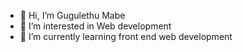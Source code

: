 - 👋 Hi, I’m Gugulethu Mabe
- 👀 I’m interested in Web development 
- 🌱 I’m currently learning front end web development 
  


<!---
Gugu-Mabe/Gugu-Mabe is a ✨ special ✨ repository because its `README.md` (this file) appears on your GitHub profile.
You can click the Preview link to take a look at your changes.
--->
